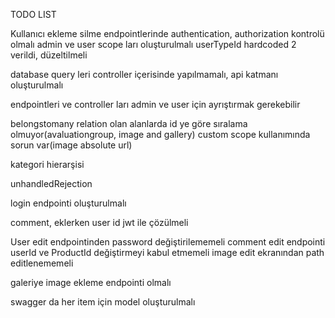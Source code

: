 TODO LIST

Kullanıcı ekleme silme endpointlerinde authentication, authorization kontrolü olmalı
admin ve user scope ları oluşturulmalı
userTypeId hardcoded 2 verildi, düzeltilmeli

database query leri controller içerisinde yapılmamalı, api katmanı oluşturulmalı

endpointleri ve controller ları admin ve user için ayrıştırmak gerekebilir

belongstomany relation olan alanlarda id ye göre sıralama olmuyor(avaluationgroup, image and gallery)
custom scope kullanımında sorun var(image absolute url)

kategori hierarşisi

unhandledRejection

login endpointi oluşturulmalı

comment, eklerken user id jwt ile çözülmeli

User edit endpointinden password değiştirilememeli
comment edit endpointi userId ve ProductId değiştirmeyi kabul etmemeli
image edit ekranından path editlenememeli

galeriye image ekleme endpointi olmalı

swagger da her item için model oluşturulmalı
